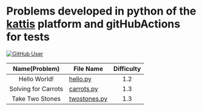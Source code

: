 # Problems developed in python of the [kattis](https://open.kattis.com/problems?order=problem_difficulty) platform and gitHubActions for tests

[![GitHub User](https://img.shields.io/badge/GitHub-JohamSMC-red?style=plastic&logo=github&link=https://github.com/JohamSMC)](https://github.com/JohamSMC)


| Name(Problem) 	          | File Name                                                                                         	              | Difficulty 	|
|:-------------:	          |---------------------------------------------------------------------------------------------------	              |:----------:	|
| Hello World!  	          | [hello.py](https://github.com/JohamSMC/python-kattis-gitHubActions/blob/master/problems/hello.py) 	              | 1.2        	|
| Solving for Carrots       | [carrots.py](https://github.com/JohamSMC/python-kattis-gitHubActions/blob/master/problems/carrots.py)             | 1.3         |
| Take Two Stones	          | [twostones.py](https://github.com/JohamSMC/python-kattis-gitHubActions/blob/master/problems/twostones.py)         | 1.3         |                                                                                                      
